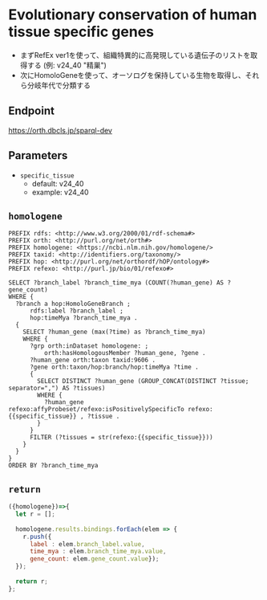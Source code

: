 # Evolutionary conservation of human tissue specific genes

- まずRefEx ver1を使って、組織特異的に高発現している遺伝子のリストを取得する (例: v24_40 "精巣")
- 次にHomoloGeneを使って、オーソログを保持している生物を取得し、それら分岐年代で分類する

## Endpoint

https://orth.dbcls.jp/sparql-dev

## Parameters

* `specific_tissue`
  * default: v24_40
  * example: v24_40

## `homologene`

```sparql
PREFIX rdfs: <http://www.w3.org/2000/01/rdf-schema#>
PREFIX orth: <http://purl.org/net/orth#>
PREFIX homologene: <https://ncbi.nlm.nih.gov/homologene/>
PREFIX taxid: <http://identifiers.org/taxonomy/>
PREFIX hop: <http://purl.org/net/orthordf/hOP/ontology#>
PREFIX refexo: <http://purl.jp/bio/01/refexo#>

SELECT ?branch_label ?branch_time_mya (COUNT(?human_gene) AS ?gene_count)
WHERE {
  ?branch a hop:HomoloGeneBranch ;
      rdfs:label ?branch_label ;
      hop:timeMya ?branch_time_mya .
  {
    SELECT ?human_gene (max(?time) as ?branch_time_mya)
    WHERE {
      ?grp orth:inDataset homologene: ;
          orth:hasHomologousMember ?human_gene, ?gene .
      ?human_gene orth:taxon taxid:9606 .
      ?gene orth:taxon/hop:branch/hop:timeMya ?time .
      {
        SELECT DISTINCT ?human_gene (GROUP_CONCAT(DISTINCT ?tissue; separator=",") AS ?tissues)
        WHERE {
          ?human_gene refexo:affyProbeset/refexo:isPositivelySpecificTo refexo:{{specific_tissue}} , ?tissue .
        }
      }
      FILTER (?tissues = str(refexo:{{specific_tissue}}))
    }
  }
}
ORDER BY ?branch_time_mya
```

## `return`

```javascript
({homologene})=>{
  let r = [];
  
  homologene.results.bindings.forEach(elem => {
    r.push({
      label : elem.branch_label.value,
      time_mya : elem.branch_time_mya.value,
      gene_count: elem.gene_count.value});
  });
  
  return r;
};
```